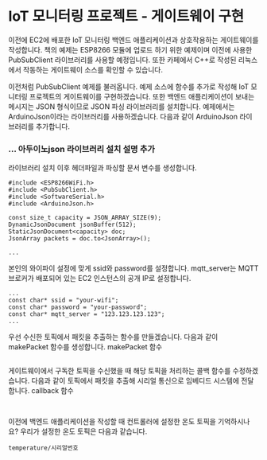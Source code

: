 # IoT 모니터링 프로젝트 - 게이트웨이 구현
이전에 EC2에 배포한 IoT 모니터링 백엔드 애플리케이션과 상호작용하는 게이트웨이를 작성합니다. 책의 예제는 ESP8266 모듈에 업로드 하기 위한 예제이며 이전에 사용한 PubSubClient 라이브러리를 사용할 예정입니다. 또한 카페에서  C++로 작성된 리눅스에서 작동하는 게이트웨이 소스를 확인할 수 있습니다.


이전처럼 PubSubClient 예제를 불러옵니다. 예제 소스에 함수를 추가로 작성해 IoT 모니터링 프로젝트의 게이트웨이를 구현하겠습니다. 또한 백엔드 애플리케이션이 보내는 메시지는 JSON 형식이므로 JSON 파싱 라이브러리를 설치합니다. 예제에서는 ArduinoJson이라는 라이브러리를 사용하겠습니다. 다음과 같이 ArduinoJson 라이브러리를 추가합니다.

### ... 아두이노json 라이브러리 설치 설명 추가 

라이브러리 설치 이후 헤더파일과 파싱할 문서 변수를 생성합니다.

```
#include <ESP8266WiFi.h>
#include <PubSubClient.h>
#include <SoftwareSerial.h>
#include <ArduinoJson.h>

const size_t capacity = JSON_ARRAY_SIZE(9);
DynamicJsonDocument jsonBuffer(512);
StaticJsonDocument<capacity> doc;
JsonArray packets = doc.to<JsonArray>();

...

```



본인의 와이파이 설정에 맞게 ssid와 password를 설정합니다. mqtt_server는 MQTT 브로커가 배포되어 있는 EC2 인스턴스의 공개 IP로 설정합니다.
```
...
const char* ssid = "your-wifi";
const char* password = "your-password";
const char* mqtt_server = "123.123.123.123";
...
```



우선 수신한 토픽에서 패킷을 추출하는 함수를 만들겠습니다. 다음과 같이 makePacket 함수를 생성합니다.
makePacket 함수
```

```
게이트웨이에서 구독한 토픽을 수신했을 때 해당 토픽을 처리하는 콜백 함수를 수정하겠습니다. 다음과 같이 토픽에서 패킷을 추출해 시리얼 통신으로 임베디드 시스템에 전달합니다.
callback 함수
```


```




이전에 백엔드 애플리케이션을 작성할 때 컨트롤러에 설정한 온도 토픽을 기억하시나요? 우리가 설정한 온도 토픽은 다음과 같습니다.
```
temperature/시리얼번호
```






